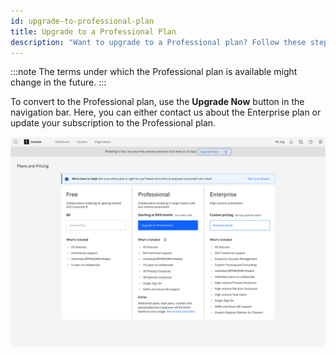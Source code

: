 ```yaml
---
id: upgrade-to-professional-plan
title: Upgrade to a Professional Plan
description: "Want to upgrade to a Professional plan? Follow these steps."
---
```


:::note
The terms under which the Professional plan is available might change in the future.
:::

To convert to the Professional plan, use the **Upgrade Now** button in the navigation bar. Here, you can either contact us about the Enterprise plan or update your subscription to the Professional plan.

![paid-request](./img/checkout.png)
